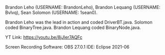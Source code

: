 Brandon Leho (USERNAME: BrandonLeho), Brandon Lequang (USERNAME: Bvlvq), Sean Solomon (USERNAME: 1sean0).

Brandon Leho was the lead in action and coded DriverBT.java. Solomon coded BinaryTree.java. Brandon Lequang coded BinaryNode.java.

YT Link: https://youtu.be/8jJler7AQFc

Screen Recording Software: OBS 27.0.1 IDE: Eclipse 2021-06
